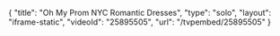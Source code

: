 {
    "title": "Oh My Prom NYC Romantic Dresses",
    "type": "solo",
    "layout": "iframe-static",
    "videoId": "25895505",
    "url": "\/tvpembed\/25895505"
}